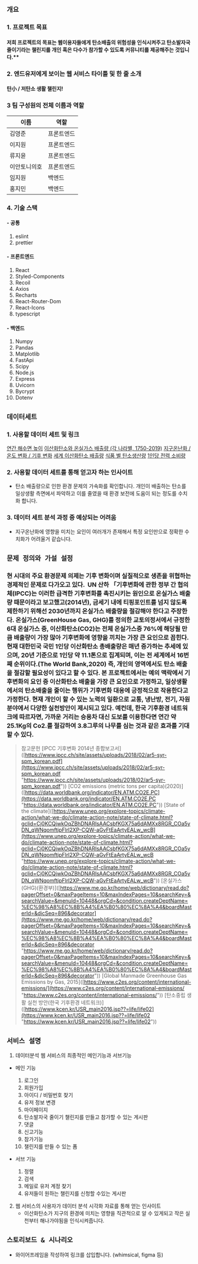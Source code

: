 ## `개요`

### 1. 프로젝트 목표

#### 저희 프로젝트의 목표는 웹이용자들에게 탄소배출의 위험성을 인식시켜주고 탄소발자국 줄이기라는 챌린지를 개인 혹은 다수가 참가할 수 있도록 커뮤니티를 제공해주는 것입니다.\*\*

### 2. 엔드유저에게 보이는 웹 서비스 타이틀 및 한 줄 소개

#### 탄小 / 저탄소 생활 챌린지!

### 3 팀 구성원의 전체 이름과 역할

| 이름         | 역할       |
| ------------ | ---------- |
| 김영준       | 프론트엔드 |
| 이지원       | 프론트엔드 |
| 류지윤       | 프론트엔드 |
| 이안토니의호 | 프론트엔드 |
| 임지원       | 백엔드     |
| 홍지민       | 백엔드     |

### 4. 기술 스택

#### - 공통

1. eslint
2. prettier

#### - 프론트엔드

1. React
2. Styled-Components
3. Recoil
4. Axios
5. Recharts
6. React-Router-Dom
7. React-Icons
8. typescript

#### - 백엔드

1. Numpy
2. Pandas
3. Matplotlib
4. FastApi
5. Scipy
6. Node.js
7. Express
8. Uvicorn
9. Bycrypt
10. Dotenv

## **`데이터세트`**

### 1. 사용할 데이터 세트 및 링크

[연간 해수면 높이](http://www.climate.go.kr/home/09_monitoring/marine/sl_alt)
[이산화탄소와 온실가스 배출량 (각 나라별, 1750-2019)](https://www.kaggle.com/datasets/srikantsahu/co2-and-ghg-emission-data)
[지구온난화 / 온도 변화 / 기후 변화](https://www.kaggle.com/datasets/sevgisarac/temperature-change)
[세계 이산화탄소 배출량](https://www.kaggle.com/code/gcmadhan/carbon-emission-by-country)
[식품 별 탄소생산량](https://www.kaggle.com/datasets/selfvivek/environment-impact-of-food-production)
[1인당 전력 소비량](https://www.index.go.kr/unify/idx-info.do?idxCd=4291)

### 2. 사용할 데이터 세트를 통해 얻고자 하는 인사이트

-   탄소 배출량으로 인한 환경 문제의 가속화를 확인합니다. 개인이 배출하는 탄소를 일상생활 측면에서 파악하고 이를 줄였을 때 환경 보전에 도움이 되는 정도를 수치화 합니다.

### 3. 데이터 세트 분석 과정 중 예상되는 어려움

-   지구온난화에 영향을 미치는 요인이 여러개가 존재해서 특정 요인만으로 정확한 수치화가 어려울거 같습니다.

## **`문제 정의와 가설 설정`**

### 현 시대의 주요 환경문제 의제는 기후 변화이며 실질적으로 생존을 위협하는 경제적인 문제로 다가오고 있다.  UN 산하 「기후변화에 관한 정부 간 협의체(IPCC)는 이러한 급격한 기후변화를 촉진시키는 원인으로 온실가스 배출량 때문이라고 보고했고(2014년), 금세기 내에 티핑포인트를 넘지 않도록 제한하기 위해선 2030년까지 온실가스 배출량을 절감해야 한다고 주장한다. 온실가스(GreenHouse Gas, GHG)를 정의한 교토의정서에서 규정한 6대 온실가스 중, 이산화탄소(CO2)는 전체 온실가스중 76%에 해당될 만큼 배출량이 가장 많아 기후변화에 영향을 끼치는 가장 큰 요인으로 꼽힌다. 현재 대한민국 국민 1인당 이산화탄소 총배출량은 매년 증가하는 추세에 있으며, 20년 기준으로 1인당 약 11.1톤으로 집계되며, 이는 전 세계에서 16번째 순위이다.(The World Bank,2020) 즉, 개인의 영역에서도 탄소 배출을 절감할 필요성이 있다고 할 수 있다. 본 프로젝트에서는 예의 맥락에서 기후변화의 요인 중 이산화탄소 배출을 가장 큰 요인으로 가정하고, 일상생활에서의 탄소배출을 줄이는 행위가 기후변화 대응에 긍정적으로 작용한다고 가정한다. 현재 개인이 할 수 있는 노력의 일환으로 교통, 냉난방, 전기, 자원 분야에서 다양한 실천방안이 제시되고 있다. 예컨데, 한국 기후환경 네트워크에 따르자면, 가까운 거리는 승용차 대신 도보를 이용한다면 연간 약 25.1Kg의 Co2.를 절감하여 3.8그루의 나무를 심는 것과 같은 효과를 기대할 수 있다.

> 참고문헌
> [IPCC 기후변화 2014년 종합보고서]([https://www.ipcc.ch/site/assets/uploads/2018/02/ar5-syr-spm_korean.pdf](https://www.ipcc.ch/site/assets/uploads/2018/02/ar5-syr-spm_korean.pdf "https://www.ipcc.ch/site/assets/uploads/2018/02/ar5-syr-spm_korean.pdf"))
> [CO2 emissions (metric tons per capita)(2020)]([https://data.worldbank.org/indicator/EN.ATM.CO2E.PC](https://data.worldbank.org/indicator/EN.ATM.CO2E.PC "https://data.worldbank.org/indicator/EN.ATM.CO2E.PC"))
> [State of the climate]([https://www.unep.org/explore-topics/climate-action/what-we-do/climate-action-note/state-of-climate.html?gclid=Cj0KCQjwkOqZBhDNARIsAACsbfKGX75a6dAMXx8RGR_COa5yDN_qWNqomftipFlrl2XP-CQW-aGvFtEaArtyEALw_wcB](https://www.unep.org/explore-topics/climate-action/what-we-do/climate-action-note/state-of-climate.html?gclid=Cj0KCQjwkOqZBhDNARIsAACsbfKGX75a6dAMXx8RGR_COa5yDN_qWNqomftipFlrl2XP-CQW-aGvFtEaArtyEALw_wcB "https://www.unep.org/explore-topics/climate-action/what-we-do/climate-action-note/state-of-climate.html?gclid=Cj0KCQjwkOqZBhDNARIsAACsbfKGX75a6dAMXx8RGR_COa5yDN_qWNqomftipFlrl2XP-CQW-aGvFtEaArtyEALw_wcB"))
> [온실가스(GHG)(환경부)]([https://www.me.go.kr/home/web/dictionary/read.do?pagerOffset=0&maxPageItems=10&maxIndexPages=10&searchKey=&searchValue=&menuId=10448&orgCd=&condition.createDeptName=%EC%98%A8%EC%8B%A4%EA%B0%80%EC%8A%A4&boardMasterId=&dicSeq=896&decorator](https://www.me.go.kr/home/web/dictionary/read.do?pagerOffset=0&maxPageItems=10&maxIndexPages=10&searchKey=&searchValue=&menuId=10448&orgCd=&condition.createDeptName=%EC%98%A8%EC%8B%A4%EA%B0%80%EC%8A%A4&boardMasterId=&dicSeq=896&decorator "https://www.me.go.kr/home/web/dictionary/read.do?pagerOffset=0&maxPageItems=10&maxIndexPages=10&searchKey=&searchValue=&menuId=10448&orgCd=&condition.createDeptName=%EC%98%A8%EC%8B%A4%EA%B0%80%EC%8A%A4&boardMasterId=&dicSeq=896&decorator"))
> [Global Manmade Greenhouse Gas Emissions by Gas, 2015]([https://www.c2es.org/content/international-emissions/](https://www.c2es.org/content/international-emissions/ "https://www.c2es.org/content/international-emissions/"))
> [탄소중립 생활 실천 방안(한국 기후환경 네트워크)]([https://www.kcen.kr/USR_main2016.jsp??=life/life02](https://www.kcen.kr/USR_main2016.jsp??=life/life02 "https://www.kcen.kr/USR_main2016.jsp??=life/life02"))

## **`서비스 설명`**

1. 데이터분석 웹 서비스의 최종적인 메인기능과 서브기능

-   메인 기능

    1.  로그인
    2.  회원가입
    3.  아이디 / 비밀번호 찾기
    4.  유저 정보 변경
    5.  마이페이지
    6.  탄소발자국 줄이기 챌린지를 만들고 참가할 수 있는 게시판
    7.  댓글
    8.  신고기능
    9.  참가기능
    10. 챌린지를 만들 수 있는 폼

-   서브 기능
    1.  정렬
    2.  검색
    3.  메일로 유저 계정 찾기
    4.  유저들이 원하는 챌린지를 신청할 수있는 게시판

2. 웹 서비스의 사용자가 데이터 분석 시각화 자료를 통해 얻는 인사이트
    - 이산화탄소가 지구의 환경에 미치는 영향을 직관적으로 알 수 있게되고 작은 실천부터 해나가야됨을 인식시켜줍니다.

## **`스토리보드 & 시나리오`**

-   와이어프레임을 작성하여 링크를 삽입합니다. (whimsical, figma 등)
